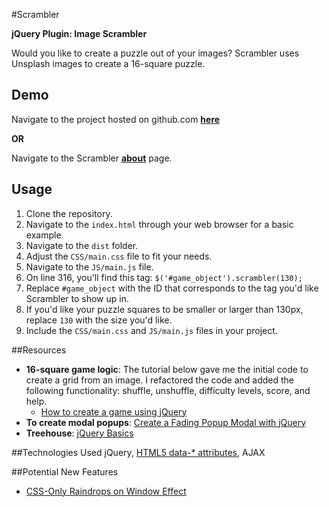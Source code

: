 #Scrambler

**jQuery Plugin: Image Scrambler**

Would you like to create a puzzle out of your images? Scrambler 
uses Unsplash images to create a 16-square puzzle. 

Demo
----
Navigate to the project hosted on github.com [**here**](http://klammertime.github.io/Scrambler/)

**OR**

Navigate to the Scrambler [**about**](http://audreyklammer.com/scrambler.html) page.

Usage
-----
1. Clone the repository.
2. Navigate to the `index.html` through your web browser for a basic example.
4. Navigate to the `dist` folder.
5. Adjust the `CSS/main.css` file to fit your needs.
5. Navigate to the `JS/main.js` file. 
6. On line 316, you'll find this tag: `$('#game_object').scrambler(130);`
7. Replace `#game_object` with the ID that corresponds to the tag you'd like Scrambler to show up in. 
8. If you'd like your puzzle squares to be smaller or larger than 130px, replace `130` with the size you'd like.
9. Include the `CSS/main.css` and `JS/main.js` files in your project.

##Resources
* **16-square game logic**: The tutorial below gave me the initial code to create a grid from an image. I refactored the code and added the following functionality: shuffle, unshuffle, difficulty levels, score, and help.
  * [How to create a game using jQuery](https://www.script-tutorials.com/how-to-create-a-game-using-jquery/)
* **To create modal popups**: [Create a Fading Popup Modal with jQuery](http://demos.inspirationalpixels.com/popup-modal/)
* **Treehouse**: [jQuery Basics](https://teamtreehouse.com/library/jquery-basics)

##Technologies Used
jQuery, [HTML5 data-* attributes](https://developer.mozilla.org/en-US/docs/Web/Guide/HTML/Using_data_attributes), AJAX

##Potential New Features
* [CSS-Only Raindrops on Window Effect](https://blogs.adobe.com/dreamweaver/2015/06/css-only-raindrops-on-window-effect.html)
